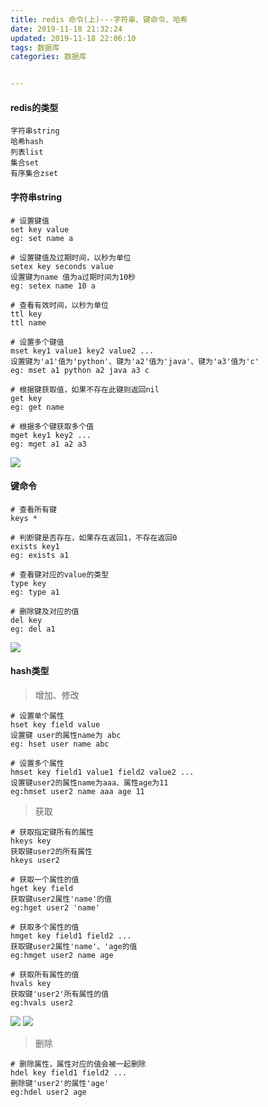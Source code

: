 ```yaml
---
title: redis 命令(上)---字符串、键命令、哈希
date: 2019-11-18 21:32:24
updated: 2019-11-18 22:06:10
tags: 数据库
categories: 数据库


---
```


#### redis的类型
    字符串string
    哈希hash
    列表list
    集合set
    有序集合zset
    
#### 字符串string
    # 设置键值
    set key value
    eg: set name a
    
    # 设置键值及过期时间，以秒为单位
    setex key seconds value
    设置键为name 值为a过期时间为10秒
    eg: setex name 10 a
    
    # 查看有效时间，以秒为单位
    ttl key
    ttl name
    
    # 设置多个键值
    mset key1 value1 key2 value2 ...
    设置键为'a1'值为'python'、键为'a2'值为'java'、键为'a3'值为'c'
    eg: mset a1 python a2 java a3 c
    
    # 根据键获取值，如果不存在此键则返回nil
    get key
    eg: get name
    
    # 根据多个键获取多个值
    mget key1 key2 ...
    eg: mget a1 a2 a3
![](/1.png)

#### 键命令
    # 查看所有键
    keys *
    
    # 判断键是否存在，如果存在返回1，不存在返回0
    exists key1
    eg: exists a1

    # 查看键对应的value的类型
    type key
    eg: type a1
    
    # 删除键及对应的值
    del key
    eg: del a1
![](/2.png)

#### hash类型
> 增加、修改

    # 设置单个属性
    hset key field value
    设置键 user的属性name为 abc
    eg: hset user name abc
    
    # 设置多个属性
    hmset key field1 value1 field2 value2 ...
    设置键user2的属性name为aaa、属性age为11
    eg:hmset user2 name aaa age 11

> 获取

    # 获取指定键所有的属性
    hkeys key
    获取键user2的所有属性
    hkeys user2
    
    # 获取⼀个属性的值
    hget key field
    获取键user2属性'name'的值
    eg:hget user2 'name'
    
    # 获取多个属性的值
    hmget key field1 field2 ...
    获取键user2属性'name'、'age的值
    eg:hmget user2 name age
    
    # 获取所有属性的值
    hvals key
    获取键'user2'所有属性的值
    eg:hvals user2
![](/3.png)
![](/4.png)
> 删除

    # 删除属性，属性对应的值会被⼀起删除
    hdel key field1 field2 ...
    删除键'user2'的属性'age'
    eg:hdel user2 age